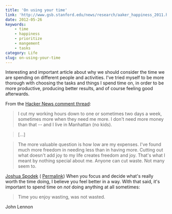 ```yaml
---
title: 'On using your time'
link: 'http://www.gsb.stanford.edu/news/research/aaker_happiness_2011.html'
date: 2012-05-26
keywords:
    - time
    - happiness
    - prioritize
    - mangement
    - tasks
category: Life
slug: on-using-your-time
---
```


Interesting and important article about why we should consider the time we are spending on different people and activities. I've tried myself to be more thorough with choosing the tasks and things I spend time on, in order to be more productive, producing better results, and of course feeling good afterwards. 
 
 From the [Hacker News comment thread](http://news.ycombinator.com/item?id=4026081):

>

> I cut my working hours down to one or sometimes two days a week, sometimes more when they need me more. I don't need more money than that -- and I live in Manhattan (no kids).

> [...]

> The more valuable question is how low are my expenses. I've found much more freedom in needing less than in having more. Cutting out what doesn't add joy to my life creates freedom and joy. That's what I meant by nothing special about me. Anyone can cut waste. Not many seem to.

[Joshua Spodek](http://joshuaspodek.com/) ( [Permalink](http://news.ycombinator.com/item?id=4027058))
When you focus and decide what's really worth the time doing, I believe you feel better in a way. With that said, it's important to spend time on _not_ doing anything at all sometimes:
 
 >

> Time you enjoy wasting, was not wasted.

John Lennon
